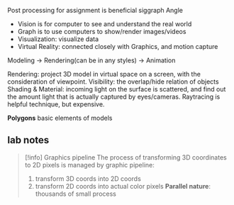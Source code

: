 Post processing for assignment is beneficial
siggraph Angle

- Vision is for computer to see and understand the real world
- Graph is to use computers to show/render images/videos
- Visualization: visualize data
- Virtual Reality: connected closely with Graphics, and motion capture

Modeling -> Rendering(can be in any styles) -> Animation

Rendering: project 3D model in virtual space on a screen, with the consideration of viewpoint.
Visibility:  the overlap/hide relation of objects
Shading & Material: incoming light on the surface is scattered, and find out the amount light that is actually captured by eyes/cameras. Raytracing is helpful technique, but expensive. 

**Polygons** basic elements of models

## lab notes

>[!info] Graphics pipeline
>The process of transforming 3D coordinates to 2D pixels is managed by graphic pipeline:
>1. transform 3D coords into 2D coords
>2. transform 2D coords into actual color pixels
>**Parallel nature**: thousands of small process



